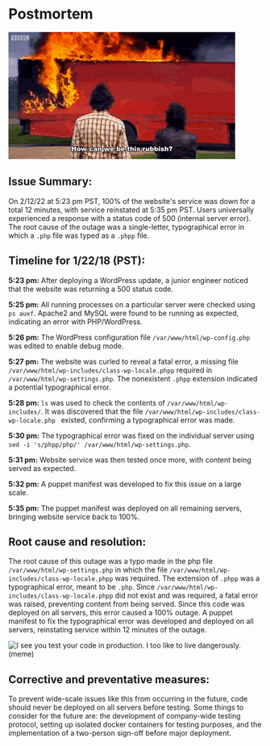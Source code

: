 # Postmortem
![A moment of self reflection within management after an outage.(meme)](https://github.com/sebagadisk/Images/blob/main/GIF.gif)
## Issue Summary:
On 2/12/22 at 5:23 pm PST, 100% of the website's service was down for a total 12 minutes, with service reinstated at 5:35 pm PST. Users universally experienced a response with a status code of 500 (internal server error). The root cause of the outage was a single-letter, typographical error in which a `.php` file was typed as a `.phpp` file.

## Timeline for 1/22/18 (PST):
**5:23 pm:** After deploying a WordPress update, a junior engineer noticed that the website was returning a 500 status code.

**5:25 pm:** All running processes on a particular server were checked using `ps auxf`. Apache2 and MySQL were found to be running as expected, indicating an error with PHP/WordPress.

**5:26 pm:** The WordPress configuration file `/var/www/html/wp-config.php` was edited to enable debug mode.

**5:27 pm:** The website was curled to reveal a fatal error, a missing file `/var/www/html/wp-includes/class-wp-locale.phpp` required in `/var/www/html/wp-settings.php`. The nonexistent `.phpp` extension indicated a potential typographical error.

**5:28 pm:** `ls` was used to check the contents of  `/var/www/html/wp-includes/`.  It was discovered that the file `/var/www/html/wp-includes/class-wp-locale.php ` existed, confirming a typographical error was made.

**5:30 pm:** The typographical error was fixed on the individual server using `sed -i 's/phpp/php/' /var/www/html/wp-settings.php`. 

**5:31 pm:** Website service was then tested once more, with content being served as expected.

**5:32 pm:** A puppet manifest was developed to fix this issue on a large scale.

**5:35 pm:** The puppet manifest was deployed on all remaining servers, bringing website service back to 100%. 

## Root cause and resolution:
The root cause of this outage was a typo made in the php file `/var/www/html/wp-settings.php` in which the file `/var/www/html/wp-includes/class-wp-locale.phpp` was required. The extension of `.phpp` was a typographical error, meant to be `.php`. Since `/var/www/html/wp-includes/class-wp-locale.phpp` did not exist and was required, a fatal error was raised, preventing content from being served. Since this code was deployed on all servers, this error caused a 100% outage. A puppet manifest to fix the typographical error was developed and deployed on all servers, reinstating service within 12 minutes of the outage.

![I see you test your code in production. I too like to live dangerously.(meme)](http://www.quickmeme.com/img/8b/8b5baf61a01f149abe12d7b416fca70de852b0ddfbab5047eb70eb971ea5b024.jpg)
## Corrective and preventative measures:
To prevent wide-scale issues like this from occurring in the future, code should never be deployed on all servers before testing. Some things to consider for the future are: the development of company-wide testing protocol, setting up isolated docker containers for testing purposes, and the implementation of a two-person sign-off before major deployment.
